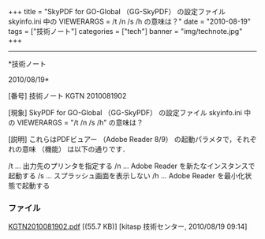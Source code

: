 ﻿+++
title = "SkyPDF for GO-Global （GG-SkyPDF） の設定ファイル skyinfo.ini 中の VIEWERARGS = /t /n /s /h の意味は？"
date = "2010-08-19"
tags = ["技術ノート"]
categories = ["tech"]
banner = "img/technote.jpg"
+++

-----------------------------------------------------------------------------------------------------------------------------

*技術ノート

2010/08/19*


[番号]
技術ノート KGTN 2010081902

[現象]
SkyPDF for GO-Global （GG-SkyPDF） の設定ファイル skyinfo.ini 中の
VIEWERARGS = "/t /n /s /h" の意味は？

[説明]
これらはPDFビュアー （Adobe Reader 8/9）
の起動パラメタで，それぞれの意味 （機能） は以下の通りです．

/t ... 出力先のプリンタを指定する
/n ... Adobe Reader を新たなインスタンスで起動する
/s ... スプラッシュ画面を表示しない
/h ... Adobe Reader を最小化状態で起動する


### ファイル





[KGTN2010081902.pdf](http://techreport.kitasp.net/attachments/download/279/KGTN2010081902.pdf)
 [(55.7 KB)] [kitasp 技術センター, 2010/08/19
09:14]
